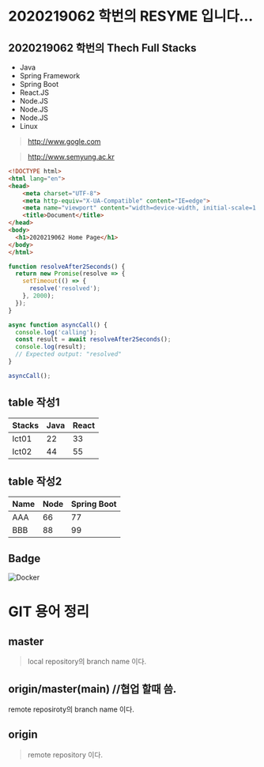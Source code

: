 # 2020219062 학번의 RESYME 입니다...

## 2020219062 학번의 Thech Full Stacks
- Java
- Spring Framework
- Spring Boot
- React.JS
- Node.JS
- Node.JS
- Node.JS
- Linux
> http://www.gogle.com

> http://www.semyung.ac.kr

```html
<!DOCTYPE html>
<html lang="en">
<head>
    <meta charset="UTF-8">
    <meta http-equiv="X-UA-Compatible" content="IE=edge">
    <meta name="viewport" content="width=device-width, initial-scale=1.0">
    <title>Document</title>
</head>
<body>
  <h1>2020219062 Home Page</h1>  
</body>
</html>
```

```javascript
function resolveAfter2Seconds() {
  return new Promise(resolve => {
    setTimeout(() => {
      resolve('resolved');
    }, 2000);
  });
}

async function asyncCall() {
  console.log('calling');
  const result = await resolveAfter2Seconds();
  console.log(result);
  // Expected output: "resolved"
}

asyncCall();

```
## table 작성1
| Stacks | Java | React |
|--------|------|-------|
| Ict01  | 22   | 33    |
| Ict02  | 44   | 55    |




## table  작성2
| Name | Node | Spring Boot |
|------|------|-------------|
| AAA  | 66   | 77          |
| BBB  | 88   | 99          |


## Badge
<img alt="Docker" src="https://img.shields.io/badge/Docker-007ACC?style=for-the-badge&logo=Docker&logoColor=white" />

# GIT 용어 정리 

## master
>local repository의 branch name 이다.

 ## origin/master(main) //협업 할때 씀.
 remote reposiroty의 branch name 이다.

 ## origin
 > remote repository  이다.
